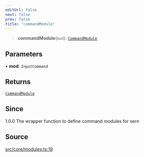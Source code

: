 ```yaml
---
editUrl: false
next: false
prev: false
title: "commandModule"
---
```


> **commandModule**(`mod`): [`CommandModule`](/v3/api/type-aliases/commandmodule/)

## Parameters

• **mod**: `InputCommand`

## Returns

[`CommandModule`](/v3/api/type-aliases/commandmodule/)

## Since

1.0.0 The wrapper function to define command modules for sern

## Source

[src/core/modules.ts:19](https://github.com/sern-handler/handler/blob/a19edaf8838dcf088d3947f4a6aa6213d8f5bb9e/src/core/modules.ts#L19)
